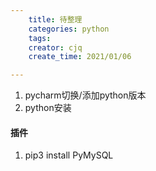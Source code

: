 ```yaml
---
    title: 待整理
    categories: python
    tags:
    creator: cjq
    create_time: 2021/01/06

---
```


1. pycharm切换/添加python版本
2. python安装



#### 插件

1. pip3 install PyMySQL